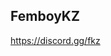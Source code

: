 ## FemboyKZ

https://discord.gg/fkz

<!--

**The Cutest KZ Community**

We run KZ Servers mainly on CS:GO & CS2
....
+
?
-->
